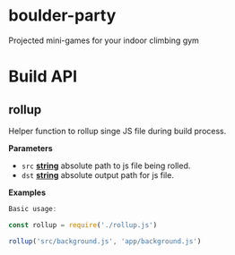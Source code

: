 # boulder-party

Projected mini-games for your indoor climbing gym

# Build API

<!-- Generated by documentation.js. Update this documentation by updating the source code. -->

## rollup

Helper function to rollup singe JS file during build process.

**Parameters**

-   `src` **[string](https://developer.mozilla.org/en-US/docs/Web/JavaScript/Reference/Global_Objects/String)** absolute path to js file being rolled.
-   `dst` **[string](https://developer.mozilla.org/en-US/docs/Web/JavaScript/Reference/Global_Objects/String)** absolute output path for js file.

**Examples**

```javascript
Basic usage:

const rollup = require('./rollup.js')

rollup('src/background.js', 'app/background.js')
```
